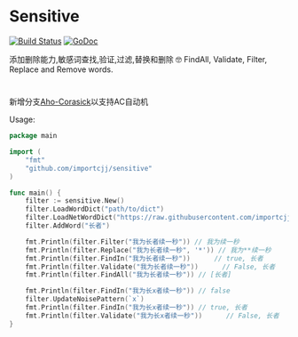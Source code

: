 # Sensitive
[![Build Status](https://travis-ci.org/importcjj/sensitive.svg?branch=master)](https://travis-ci.org/importcjj/sensitive)
[![GoDoc](https://godoc.org/github.com/importcjj/sensitive?status.svg)](https://godoc.org/github.com/importcjj/sensitive)

添加删除能力,敏感词查找,验证,过滤,替换和删除 🤓 FindAll, Validate, Filter, Replace and Remove words.

#

新增分支[Aho-Corasick](https://github.com/importcjj/sensitive/tree/Aho-Corasick)以支持AC自动机

Usage:

```go
package main

import (
	"fmt"
	"github.com/importcjj/sensitive"
)

func main() {
	filter := sensitive.New()
	filter.LoadWordDict("path/to/dict")
	filter.LoadNetWordDict("https://raw.githubusercontent.com/importcjj/sensitive/master/dict/dict.txt")
	filter.AddWord("长者")

	fmt.Println(filter.Filter("我为长者续一秒")) // 我为续一秒
	fmt.Println(filter.Replace("我为长者续一秒", '*')) // 我为**续一秒
	fmt.Println(filter.FindIn("我为长者续一秒"))      // true, 长者
	fmt.Println(filter.Validate("我为长者续一秒"))      // False, 长者
	fmt.Println(filter.FindAll("我为长者续一秒")) // [长者]

	fmt.Println(filter.FindIn("我为长x者续一秒")) // false
	filter.UpdateNoisePattern(`x`)
	fmt.Println(filter.FindIn("我为长x者续一秒")) // true, 长者
	fmt.Println(filter.Validate("我为长x者续一秒"))      // False, 长者
}
```
